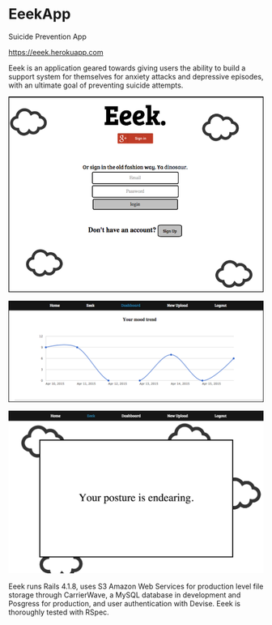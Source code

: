 EeekApp
=======

Suicide Prevention App

https://eeek.herokuapp.com

Eeek is an application geared towards giving users the ability to build a support system for themselves for anxiety attacks and depressive episodes, with an ultimate goal of preventing suicide attempts. 

![alt tag](Eeek/app/assets/images/login_page.png)

![alt tag](Eeek/app/assets/images/scale_page.png)

![alt tag](Eeek/app/assets/images/eee_page.png)

Eeek runs Rails 4.1.8, uses S3 Amazon Web Services for production level file storage through CarrierWave, a MySQL database in development and Posgress for production, and user authentication with Devise. Eeek is thoroughly tested with RSpec.  
